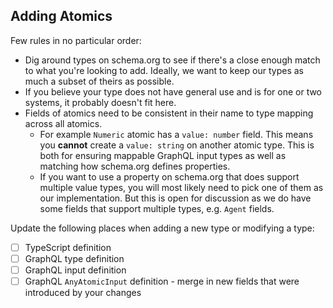 ## Adding Atomics

Few rules in no particular order:

- Dig around types on schema.org to see if there's a close enough match to what you're looking to add. Ideally, we want to keep our types as much a subset of theirs as possible.
- If you believe your type does not have general use and is for one or two systems, it probably doesn't fit here.
- Fields of atomics need to be consistent in their name to type mapping across all atomics.
  - For example `Numeric` atomic has a `value: number` field. This means you **cannot** create a `value: string` on another atomic type. This is both for ensuring mappable GraphQL input types as well as matching how schema.org defines properties.
  - If you want to use a property on schema.org that does support multiple value types, you will most likely need to pick one of them as our implementation. But this is open for discussion as we do have some fields that support multiple types, e.g. `Agent` fields. 

Update the following places when adding a new type or modifying a type:

- [ ] TypeScript definition
- [ ] GraphQL type definition 
- [ ] GraphQL input definition
- [ ] GraphQL `AnyAtomicInput` definition - merge in new fields that were introduced by your changes
